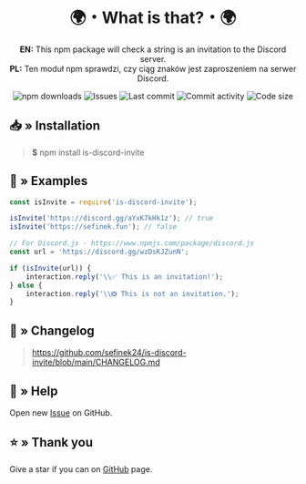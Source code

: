 <div align="center">
	<h1>🌍・What is that?・🌍</h1>
	<p>
		<b>EN:</b> This npm package will check a string is an invitation to the Discord server.<br>
		<b>PL:</b> Ten moduł npm sprawdzi, czy ciąg znaków jest zaproszeniem na serwer Discord.
	</p>
	<a href="https://www.npmjs.com/package/is-discord-invite" target="_blank" title="is-discord-invite - npm" style="text-decoration:none">
		<img src="https://img.shields.io/npm/dt/is-discord-invite.svg?maxAge=3600" alt="npm downloads">
		<img src="https://img.shields.io/github/issues/sefinek24/is-discord-invite" alt="Issues">
		<img src="https://img.shields.io/github/last-commit/sefinek24/is-discord-invite" alt="Last commit">
		<img src="https://img.shields.io/github/commit-activity/w/sefinek24/is-discord-invite" alt="Commit activity">
		<img src="https://img.shields.io/github/languages/code-size/sefinek24/is-discord-invite" alt="Code size">
	</a>
</div>

## 📥 » Installation
> **$** npm install is-discord-invite

## 📄 » Examples
```js
const isInvite = require('is-discord-invite');

isInvite('https://discord.gg/aYxK7kHk1z'); // true
isInvite('https://sefinek.fun'); // false
```

```js
// For Discord.js - https://www.npmjs.com/package/discord.js
const url = 'https://discord.gg/wzDsKJZunN';

if (isInvite(url)) {
	interaction.reply('\\✅ This is an invitation!');
} else {
	interaction.reply('\\❎ This is not an invitation.');
}
```

## 📝 » Changelog
> https://github.com/sefinek24/is-discord-invite/blob/main/CHANGELOG.md

## 🤝 » Help
Open new [Issue](https://github.com/sefinek24/is-discord-invite/issues/new) on GitHub.

## ⭐ » Thank you
Give a star if you can on [GitHub](https://github.com/sefinek24/is-discord-invite) page.